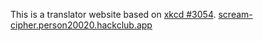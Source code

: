 This is a translator website based on [xkcd #3054](https://xkcd.com/3054). [scream-cipher.person20020.hackclub.app](scream-cipher.person20020.hackclub.app)
